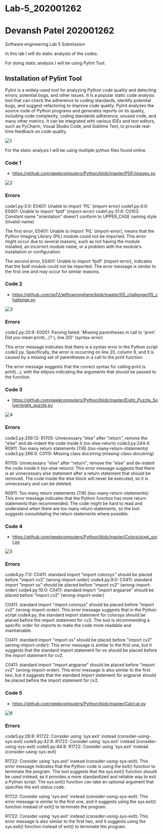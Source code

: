 # Lab-5_202001262
# Devansh Patel 202001262
Software engineering Lab 5 Submission

In this lab I will do static analysis of the codes.

For doing static analysis I will be using Pylint Tool.

## Installation of Pylint Tool

Pylint is a widely-used tool for analyzing Python code quality and detecting errors, potential bugs, and other issues. It is a popular static code analysis tool that can check the adherence to coding standards, identify potential bugs, and suggest refactoring to improve code quality. Pylint analyzes the source code of Python programs and generates reports on its quality, including code complexity, coding standards adherence, unused code, and many other metrics. It can be integrated with various IDEs and text editors, such as PyCharm, Visual Studio Code, and Sublime Text, to provide real-time feedback on code quality.

![1](https://user-images.githubusercontent.com/75575802/227485588-0ff00e51-62a9-4f0f-b626-108e167e4a26.png)

For the static analysis I will be using multiple python files found online.


### Code 1

+ https://github.com/geekcomputers/Python/blob/master/PDF/images.py

![2](https://user-images.githubusercontent.com/75575802/227486238-6f106ae2-0931-4b6f-80b4-d1011e95af90.png)

### Errors
code1.py:3:0: E0401: Unable to import 'PIL' (import-error)
code1.py:4:0: E0401: Unable to import 'fpdf' (import-error)
code1.py:31:8: C0103: Constant name "orientation" doesn't conform to UPPER_CASE naming style (invalid-name)

The first error, E0401: Unable to import 'PIL' (import-error), means that the Python Imaging Library (PIL) module could not be imported. This error might occur due to several reasons, such as not having the module installed, an incorrect module name, or a problem with the module's installation or configuration.

The second error, E0401: Unable to import 'fpdf' (import-error), indicates that the fpdf module could not be imported. The error message is similar to the first one and may occur for similar reasons.

### Code 2

+ https://github.com/qxf2/wtfiswronghere/blob/master/05_challenge/05_challenge.py

![3](https://user-images.githubusercontent.com/75575802/227486383-476b56da-a42f-493b-aaf8-dea7b5339bcc.png)

### Errors

code2.py:20:9: E0001: Parsing failed: 'Missing parentheses in call to 'print'. Did you mean print(...)? (<unknown>, line 20)' (syntax-error)
  
This error message indicates that there is a syntax error in the Python script code2.py. Specifically, the error is occurring on line 20, column 9, and it is caused by a missing set of parentheses in a call to the print function.

The error message suggests that the correct syntax for calling print is print(...), with the ellipsis indicating the arguments that should be passed to the function.

### Code 3

+ https://github.com/geekcomputers/Python/blob/master/Eight_Puzzle_Solver/eight_puzzle.py

![4](https://user-images.githubusercontent.com/75575802/227486720-4b6ce18b-8599-4748-b426-c9a98204c027.png)
  
### Errors
  
code3.py:256:12: R1705: Unnecessary "else" after "return", remove the "else" and de-indent the code inside it (no-else-return)
code3.py:244:4: R0911: Too many return statements (7/6) (too-many-return-statements)
code3.py:266:0: C0115: Missing class docstring (missing-class-docstring)
  
R1705: Unnecessary "else" after "return", remove the "else" and de-indent the code inside it (no-else-return):
This error message suggests that there is an unnecessary else statement after a return statement that should be removed. The code inside the else block will never be executed, so it is unnecessary and can be deleted.

R0911: Too many return statements (7/6) (too-many-return-statements):
This error message indicates that the Python function has more return statements than recommended. The code might be hard to read and understand when there are too many return statements, so the tool suggests consolidating the return statements where possible.
  

### Code 4

+ https://github.com/geekcomputers/Python/blob/master/Colors/pixel_sort.py

![5](https://user-images.githubusercontent.com/75575802/227486888-e9b292f1-0bdc-4d4c-8eec-41a46e752323.png)
  
### Errors
  
code4.py:7:0: C0411: standard import "import colorsys" should be placed before "import cv2" (wrong-import-order)
code4.py:9:0: C0411: standard import "import os" should be placed before "import cv2" (wrong-import-order)
code4.py:10:0: C0411: standard import "import argparse" should be placed before "import cv2" (wrong-import-order)
  
C0411: standard import "import colorsys" should be placed before "import cv2" (wrong-import-order):
This error message suggests that in the Python script code4.py, the standard import statement for colorsys should be placed before the import statement for cv2. The tool is recommending a specific order for imports to make the code more readable and maintainable.

C0411: standard import "import os" should be placed before "import cv2" (wrong-import-order):
This error message is similar to the first one, but it suggests that the standard import statement for os should be placed before the import statement for cv2.

C0411: standard import "import argparse" should be placed before "import cv2" (wrong-import-order):
This error message is also similar to the first two, but it suggests that the standard import statement for argparse should be placed before the import statement for cv2.

### Code 5

+ https://github.com/geekcomputers/Python/blob/master/Cat/cat.py

![6](https://user-images.githubusercontent.com/75575802/227487041-88f6fd3b-16b6-414e-9876-c6d38cbfb857.png)
  
### Errors

code5.py:28:8: R1722: Consider using 'sys.exit' instead (consider-using-sys-exit)
code5.py:42:8: R1722: Consider using 'sys.exit' instead (consider-using-sys-exit)
code5.py:44:8: R1722: Consider using 'sys.exit' instead (consider-using-sys-exit)
  
R1722: Consider using 'sys.exit' instead (consider-using-sys-exit):
This error message indicates that the Python code is using the exit() function to terminate the program. The tool suggests that the sys.exit() function should be used instead, as it provides a more standardized and reliable way to exit a Python script. The sys.exit() function can take an optional argument that specifies the exit status code.

R1722: Consider using 'sys.exit' instead (consider-using-sys-exit):
This error message is similar to the first one, and it suggests using the sys.exit() function instead of exit() to terminate the program.

R1722: Consider using 'sys.exit' instead (consider-using-sys-exit):
This error message is also similar to the first two, and it suggests using the sys.exit() function instead of exit() to terminate the program.
